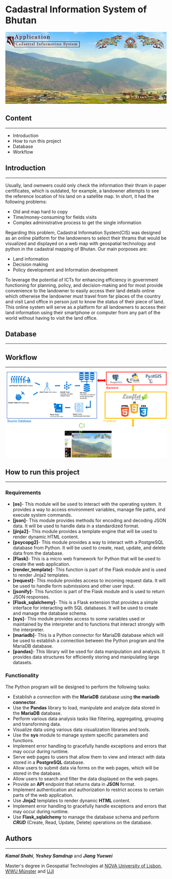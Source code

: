 # Cadastral Information System of Bhutan


![image info](./static/images/mainimage.jpeg)


##  Content
---
- Introduction
- How to run this project
- Database
- Workflow

## Introduction
---
Usually, land ownwers could only check the information their thram in paper certificates, which is outdated, for example, a landowner attempts to see the reference location of his land on a satellite map. In short, it had the following problems:
- Old and map hard to copy 
- Time/money-consuming for fields visits
- Complex administrative process to get the single information

Regarding this problem,  Cadastral Information System(CIS) was designed as an online platform for the landowners to select their thrams that would be visualized and displayed on a web map with geospatial technology and python in the cadastral mapping of Bhutan. Our main porposes are:
- Land information
- Decision making
- Policy development and Information development

To leverage the potential of ICTs for enhancing efficiency in government functioning for planning, policy, and decision-making and for most provide convenience to the landowner to easily access their land details online which otherwise the landowner must travel from far places of the country and visit Land office in person just to know the status of their piece of land.  
This online system will serve as a platform for all landowners to access their land information using their smartphone or computer from any part of the world without having to visit the land office.
## Database
---


## Workflow
---
![image info](./static/images/workflow.png)
## How to run this project
---
### Requirements
- **[os]**- This module will be used to interact with the operating system. It provides a way to access environment variables, manage file paths, and execute system commands.
- **[json]**- This module provides methods for encoding and decoding JSON data. It will be used to handle data in a standardized format.
- **[jinja2]**- This module provides a template engine that will be used to render dynamic HTML content.
- **[psycopg2]**- This module provides a way to interact with a PostgreSQL database from Python. It will be used to create, read, update, and delete data from the database.
- **[Flask]**- This is a micro web framework for Python that will be used to create the web application.
- **[render_template]**- This function is part of the Flask module and is used to render Jinja2 templates.
- **[request]**- This module provides access to incoming request data. It will be used to handle form submissions and other user input.
- **[jsonify]**- This function is part of the Flask module and is used to return JSON responses.
- **[Flask_sqlalchemy]**- This is a Flask extension that provides a simple interface for interacting with SQL databases. It will be used to create and manage the database schema.
- **[sys]**- This module provides access to some variables used or maintained by the interpreter and to functions that interact strongly with the interpreter.
- **[mariadb]**- This is a Python connector for MariaDB database which will be used to establish a connection between the Python program and the MariaDB database.
- **[pandas]**- This library will be used for data manipulation and analysis. It provides data structures for efficiently storing and manipulating large datasets.
### Functionality
The Python program will be designed to perform the following tasks:
- Establish a connection with the **MariaDB** database using **the mariadb connector**.
- Use the **Pandas** library to load, manipulate and analyze data stored in the **MariaDB** database.
- Perform various data analysis tasks like filtering, aggregating, grouping and transforming data.
- Visualize data using various data visualization libraries and tools.
- Use the **sys** module to manage system specific parameters and functions.
- Implement error handling to gracefully handle exceptions and errors that may occur during runtime.
- Serve web pages to users that allow them to view and interact with data stored in a **PostgreSQL** database.
- Allow users to submit data via forms on the web pages, which will be stored in the database.
- Allow users to search and filter the data displayed on the web pages.
- Provide an **API** endpoint that returns data in **JSON** format.
- Implement authentication and authorization to restrict access to certain parts of the web application.
- Use **Jinja2** templates to render dynamic **HTML** content.
- Implement error handling to gracefully handle exceptions and errors that may occur during runtime.
- Use **Flask_sqlalchemy** to manage the database schema and perform ***CRUD*** (Create, Read, Update, Delete) operations on the database.

## Authors
---
***Kamal Shahi***,  ***Yeshey Samdrup*** and ***Jiang Yuewei***

Master's degree in Geospatial Technologies at [NOVA University of Lisbon](https://www.novaims.unl.pt/), [WWU Münster](https://www.uni-muenster.de/en/) and [UJI](https://www.uji.es/)






